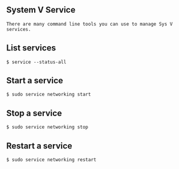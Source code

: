 ## System V Service
    There are many command line tools you can use to manage Sys V services.
## List services
    $ service --status-all
## Start a service
    $ sudo service networking start
## Stop a service
    $ sudo service networking stop
## Restart a service
    $ sudo service networking restart
